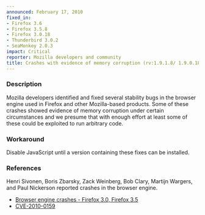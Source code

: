 ```yaml
---
announced: February 17, 2010
fixed_in:
- Firefox 3.6
- Firefox 3.5.8
- Firefox 3.0.18
- Thunderbird 3.0.2
- SeaMonkey 2.0.3
impact: Critical
reporter: Mozilla developers and community
title: Crashes with evidence of memory corruption (rv:1.9.1.8/ 1.9.0.18)
---
```


<h3>Description</h3>

<p>Mozilla developers identified and fixed
several stability bugs in the browser engine used in Firefox and other
Mozilla-based products. Some of these crashes showed evidence of
memory corruption under certain circumstances and we presume that with
enough effort at least some of these could be exploited to run
arbitrary code.</p>

<h3>Workaround</h3>

<p>Disable JavaScript until a version containing these fixes can be
installed.</p>

<h3>References</h3>

<p>Henri Sivonen, Boris Zbarsky, Zack Weinberg, Bob Clary, Martijn Wargers, and Paul
Nickerson reported crashes in the browser engine.</p>
<ul>
  <li><a href="https://bugzilla.mozilla.org/buglist.cgi?bug_id=534082,501934,528300,528134,527567,467005,530880">Browser engine crashes - Firefox 3.0, Firefox 3.5</a></li>
  <li><a class="ex-ref" href="http://cve.mitre.org/cgi-bin/cvename.cgi?name=CVE-2010-0159">CVE-2010-0159</a></li>
</ul>




